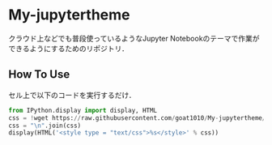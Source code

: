# My-jupytertheme

クラウド上などでも普段使っているようなJupyter Notebookのテーマで作業ができるようにするためのリポジトリ．

## How To Use

セル上で以下のコードを実行するだけ．

```python
from IPython.display import display, HTML
css = !wget https://raw.githubusercontent.com/goat1010/My-jupytertheme/master/custom.css -q -O -
css = "\n".join(css)
display(HTML('<style type = "text/css">%s</style>' % css))
```
